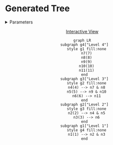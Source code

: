 # Generated Tree

<details>
<summary> Parameters </summary>

- Leaves: 5
- Branches: 2
- Order: Ascending
- Level Outlines: yes
- Table Representation: Vertical (right-left)

```console
enary 5 2 -a -l -t v
```

</details>

<div align="center">

[Interactive View](https://mermaid.live/view#pako:eNo908tq3EAQBdBfEb0I1zAG1aP1WngR8gfJKsxGeOQZgyUNirQIxv8epqsqu-IW0unbQp_pdb1MaUjXbbzfql_fz0tVLQR6KgODbRCIDQq1ISPb0KCxoUVrQ4fOhh69DVSDah8J5G8nBvn7SUAukILcoAxyhRqQO9SCXKIO5Bb1INe4BrvGBI4uDHaNBewaK9g1zmDXuAG7xi24faqen1-qhapv1cIWd-DOY3nEanEP7j3Oj7ix66shtcftI-4sJgh53D9iqi1nCIdZUDJVBCKxKCyZKwrRWBSYXM6QHItCk9sNpIlFwdnxFhKF2Ro73kGiMhecHe8hUZoLzoZrDY3aXHA2XAkaxbngYrgyNJpLwcVwFWg0l4KL4arQaC4FF8czNJpLwcXxBhrNpbeohUZnrcvnJFt00OisXBZiix4anVXLItt_USNHZ7WTZEKOtlpOonaSzMjRVss1ZLuGLMjRNpdryJxOaZ62eXy_pCF9ntN-m-bpnIZzukxv4_Gxn9NXOqXx2Neff5fXNOzbMZ3Sth7XWxrexo8_0ykd98u4Tz_ex-s2zv_T-7j8XtfZHvn6ByNE-do)

```mermaid
graph LR
  subgraph g4["Level 4"]
    style g1 fill:none
    n7(7)
    n8(8)
    n9(9)
    n10(10)
    n11(11)
  end
  subgraph g3["Level 3"]
    style g2 fill:none
    n4(4) --> n7 & n8
    n5(5) --> n9 & n10
    n6(6) --> n11
  end
  subgraph g2["Level 2"]
    style g3 fill:none
    n2(2) --> n4 & n5
    n3(3) --> n6
  end
  subgraph g1["Level 1"]
    style g4 fill:none
    n1(1) --> n2 & n3
  end
```

</div>
